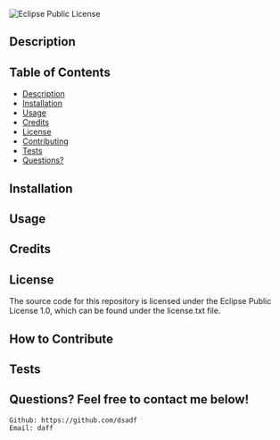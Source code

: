  
![Eclipse Public License](https://img.shields.io/badge/License-EPL_1.0-red.svg)
##  
    
## Description

        
## Table of Contents
* [Description](#description)
* [Installation](#installation)
* [Usage](#usage)
* [Credits](#credits)
* [License](#license)
* [Contributing](#how-to-contribute)
* [Tests](#tests)
* [Questions?](#questions?-feel-free-to-contact-me-below!)
    
## Installation

            
## Usage

 
    
## Credits

    
## License
The source code for this repository is licensed under the Eclipse Public License 1.0, which can be found under the license.txt file.
    
## How to Contribute

    
## Tests

    
## Questions? Feel free to contact me below! 
    Github: https://github.com/dsadf
    Email: daff
